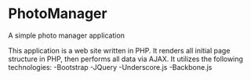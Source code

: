 PhotoManager
============

A simple photo manager application

This application is a web site written in PHP. It renders all initial page structure in PHP, then performs all data via AJAX. It utilizes the following technologies:
-Bootstrap
-JQuery
-Underscore.js
-Backbone.js
